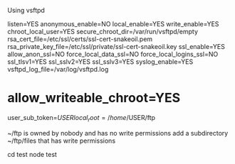 Using vsftpd

listen=YES
anonymous_enable=NO
local_enable=YES
write_enable=YES
chroot_local_user=YES
secure_chroot_dir=/var/run/vsftpd/empty
rsa_cert_file=/etc/ssl/certs/ssl-cert-snakeoil.pem
rsa_private_key_file=/etc/ssl/private/ssl-cert-snakeoil.key
ssl_enable=YES
allow_anon_ssl=NO
force_local_data_ssl=NO
force_local_logins_ssl=NO
ssl_tlsv1=YES
ssl_sslv2=YES
ssl_sslv3=YES
syslog_enable=YES
vsftpd_log_file=/var/log/vsftpd.log
# allow_writeable_chroot=YES
user_sub_token=$USER
local_root=/home/$USER/ftp


~/ftp is owned by nobody and has no write permissions
add a subdirectory ~/ftp/files that has write permissions


cd test
node test

